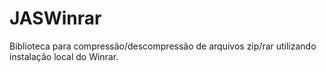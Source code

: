 # JASWinrar

Biblioteca para compressão/descompressão de arquivos zip/rar utilizando instalação local do Winrar.
